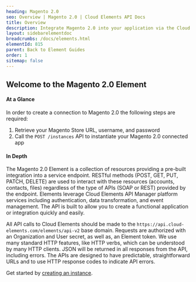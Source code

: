 ```yaml
---
heading: Magento 2.0
seo: Overview | Magento 2.0 | Cloud Elements API Docs
title: Overview
description: Integrate Magento 2.0 into your application via the Cloud Elements APIs.
layout: sidebarelementdoc
breadcrumbs: /docs/elements.html
elementId: 815
parent: Back to Element Guides
order: 1
sitemap: false
---
```


## Welcome to the Magento 2.0 Element


#### At a Glance

In order to create a connection to Magento 2.0 the following steps are required:

1. Retrieve your Magento Store URL, username, and password
4. Call the `POST /instances` API to instantiate your Magento 2.0 connected app

#### In Depth

The Magento 2.0 Element is a collection of resources providing a pre-built integration into a service endpoint. RESTful methods (POST, GET, PUT, PATCH, DELETE) are used to interact with these resources (accounts, contacts, files) regardless of the type of APIs (SOAP or REST) provided by the endpoint. Elements leverage Cloud Elements API Manager platform services including authentication, data transformation, and event management.  The API is built to allow you to create a functional application or integration quickly and easily.

All API calls to Cloud Elements should be made to the `https://api.cloud-elements.com/elements/api-v2` base domain. Requests are authorized with an Organization and User secret, as well as, an Element token.  We use many standard HTTP features, like HTTP verbs, which can be understood by many HTTP clients. JSON will be returned in all responses from the API, including errors. The APIs are designed to have predictable, straightforward URLs and to use HTTP response codes to indicate API errors.

Get started by [creating an instance](magentov2-create-instance.html).
